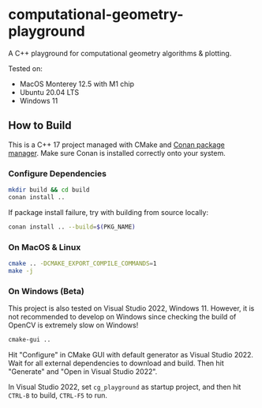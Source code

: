# computational-geometry-playground

A C++ playground for computational geometry algorithms &amp; plotting.

Tested on:

* MacOS Monterey 12.5 with M1 chip
* Ubuntu 20.04 LTS
* Windows 11

## How to Build

This is a C++ 17 project managed with CMake and [Conan package manager](https://conan.io/). Make sure Conan is installed correctly onto your system.

### Configure Dependencies

```bash
mkdir build && cd build
conan install ..
```

If package install failure, try with building from source locally:

```bash
conan install .. --build=$(PKG_NAME)
```

### On MacOS & Linux

```bash
cmake .. -DCMAKE_EXPORT_COMPILE_COMMANDS=1
make -j
```

### On Windows (Beta)

This project is also tested on Visual Studio 2022, Windows 11. However, it is not recommended to develop on Windows since checking the build of OpenCV is extremely slow on Windows!

```bash
cmake-gui ..
```

Hit "Configure" in CMake GUI with default generator as Visual Studio 2022. Wait for all external dependencies to download and build. Then hit "Generate" and "Open in Visual Studio 2022".

In Visual Studio 2022, set `cg_playground` as startup project, and then hit `CTRL-B` to build, `CTRL-F5` to run.
